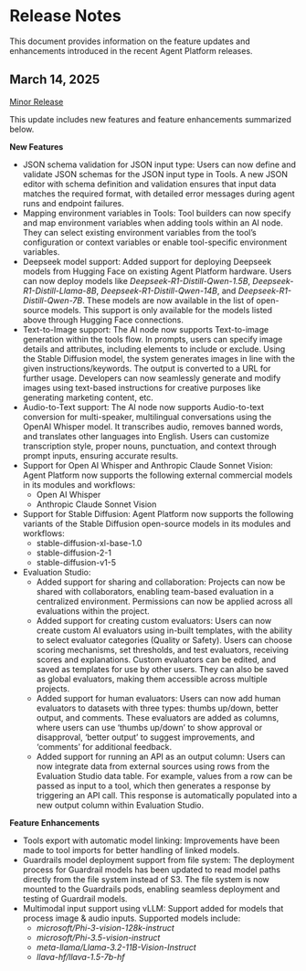 # Release Notes

This document provides information on the feature updates and enhancements introduced in the recent Agent Platform releases.

## March 14, 2025

<u> Minor Release </u>

This update includes new features and feature enhancements summarized below.

**New Features**

* JSON schema validation for JSON input type: Users can now define and validate JSON schemas for the JSON input type in Tools. A new JSON editor with schema definition and validation ensures that input data matches the required format, with detailed error messages during agent runs and endpoint failures.
* Mapping environment variables in Tools: Tool builders can now specify and map environment variables when adding tools within an AI node. They can select existing environment variables from the tool’s configuration or context variables or enable tool-specific environment variables.
* Deepseek model support: Added support for deploying Deepseek models from Hugging Face on existing Agent Platform hardware. Users can now deploy models like *Deepseek-R1-Distill-Qwen-1.5B*, *Deepseek-R1-Distill-Llama-8B*, *Deepseek-R1-Distill-Qwen-14B*, and *Deepseek-R1-Distill-Qwen-7B*. These models are now available in the list of open-source models. This support is only available for the models listed above through Hugging Face connections.
* Text-to-Image support: The AI node now supports Text-to-image generation within the tools flow. In prompts, users can specify image details and attributes, including elements to include or exclude. Using the Stable Diffusion model, the system generates images in line with the given instructions/keywords. The output is converted to a URL for further usage. Developers can now seamlessly generate and modify images using text-based instructions for creative purposes like generating marketing content, etc.
* Audio-to-Text support: The AI node now supports Audio-to-text conversion for multi-speaker, multilingual conversations using the OpenAI Whisper model. It transcribes audio, removes banned words, and translates other languages into English. Users can customize transcription style, proper nouns, punctuation, and context through prompt inputs, ensuring accurate results.
* Support for Open AI Whisper and Anthropic Claude Sonnet Vision: Agent Platform now supports the following external commercial models in its modules and workflows:
    * Open AI Whisper
    * Anthropic Claude Sonnet Vision
* Support for Stable Diffusion: Agent Platform now supports the following variants of the Stable Diffusion open-source models in its modules and workflows:
    * stable-diffusion-xl-base-1.0
    * stable-diffusion-2-1
    * stable-diffusion-v1-5
* Evaluation Studio:
    * Added support for sharing and collaboration: Projects can now be shared with collaborators, enabling team-based evaluation in a centralized environment. Permissions can now be applied across all evaluations within the project.
    * Added support for creating custom evaluators: Users can now create custom AI evaluators using in-built templates, with the ability to select evaluator categories (Quality or Safety). Users can choose scoring mechanisms, set thresholds, and test evaluators, receiving scores and explanations. Custom evaluators can be edited, and saved as templates for use by other users. They can also be saved as global evaluators, making them accessible across multiple projects.
    * Added support for human evaluators: Users can now add human evaluators to datasets with three types: thumbs up/down, better output, and comments. These evaluators are added as columns, where users can use ‘thumbs up/down’ to show approval or disapproval, ‘better output’ to suggest improvements, and ‘comments’ for additional feedback.
    * Added support for running an API as an output column: Users can now integrate data from external sources using rows from the Evaluation Studio data table. For example, values from a row can be passed as input to a tool, which then generates a response by triggering an API call. This response is automatically populated into a new output column within Evaluation Studio.


**Feature Enhancements**

* Tools export with automatic model linking: Improvements have been made to tool imports for better handling of linked models.
* Guardrails model deployment support from file system: The deployment process for Guardrail models has been updated to read model paths directly from the file system instead of S3. The file system is now mounted to the Guardrails pods, enabling seamless deployment and testing of Guardrail models.
* Multimodal input support using vLLM: Support added for models that process image & audio inputs. Supported models include:
    * *microsoft/Phi-3-vision-128k-instruct*
    * *microsoft/Phi-3.5-vision-instruct*
    * *meta-llama/Llama-3.2-11B-Vision-Instruct*
    * *llava-hf/llava-1.5-7b-hf*